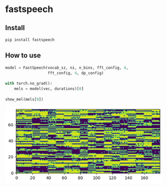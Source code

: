 # fastspeech

<!-- WARNING: THIS FILE WAS AUTOGENERATED! DO NOT EDIT! -->

## Install

``` sh
pip install fastspeech
```

## How to use

``` python
model = FastSpeech(vocab_sz, ni, n_bins, fft_config, 4, 
                   fft_config, 4, dp_config)

with torch.no_grad():
    mels = model(vec, durations)[0]
    
show_mel(mels[0])
```

![](index_files/figure-commonmark/cell-2-output-1.png)

